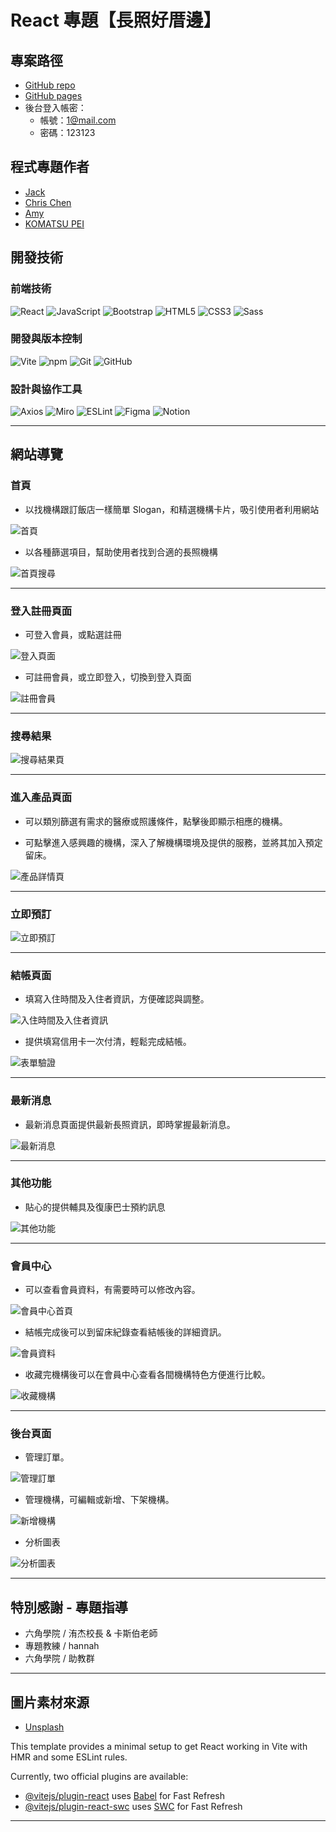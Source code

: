 # React 專題【長照好厝邊】

## 專案路徑
-   [GitHub repo](https://github.com/Jack-Xiao-2024/ReactC5)
-   [GitHub pages](https://jack-xiao-2024.github.io/ReactC5/)
-   後台登入帳密：
    -   帳號：1@mail.com
    -   密碼：123123

## 程式專題作者
-   [Jack](https://github.com/Jack-Xiao-2024)
-   [Chris Chen](https://github.com/chrischen666)
-   [Amy](https://github.com/amy6072698)
-   [KOMATSU PEI](https://github.com/KOMATSUPEI)

## 開發技術

### 前端技術
![React](https://img.shields.io/badge/React-20232A?style=for-the-badge&logo=react&logoColor=61DAFB)
![JavaScript](https://img.shields.io/badge/JavaScript-F7DF1E?style=for-the-badge&logo=javascript&logoColor=black)
![Bootstrap](https://img.shields.io/badge/Bootstrap-7952B3?style=for-the-badge&logo=bootstrap&logoColor=white)
![HTML5](https://img.shields.io/badge/HTML5-E34F26?style=for-the-badge&logo=html5&logoColor=white)
![CSS3](https://img.shields.io/badge/CSS-1572B6?style=for-the-badge&logo=css3&logoColor=white)
![Sass](https://img.shields.io/badge/Sass-CC6699?style=for-the-badge&logo=sass&logoColor=white)

### 開發與版本控制
![Vite](https://img.shields.io/badge/Vite-646CFF?style=for-the-badge&logo=vite&logoColor=white)
![npm](https://img.shields.io/badge/npm-CB3837?style=for-the-badge&logo=npm&logoColor=white)
![Git](https://img.shields.io/badge/Git-F05032?style=for-the-badge&logo=git&logoColor=white)
![GitHub](https://img.shields.io/badge/GitHub-181717?style=for-the-badge&logo=github&logoColor=white)

### 設計與協作工具
![Axios](https://img.shields.io/badge/Axios-671DDF?style=for-the-badge&logo=axios&logoColor=white)
![Miro](https://img.shields.io/badge/Miro-050038?style=for-the-badge&logo=miro&logoColor=white)
![ESLint](https://img.shields.io/badge/ESLint-4B32C3?style=for-the-badge&logo=eslint&logoColor=white)
![Figma](https://img.shields.io/badge/Figma-F24E1E?style=for-the-badge&logo=figma&logoColor=white)
![Notion](https://img.shields.io/badge/Notion-000000?style=for-the-badge&logo=notion&logoColor=white)

---

## 網站導覽

### 首頁

-   以找機構跟訂飯店一樣簡單 Slogan，和精選機構卡片，吸引使用者利用網站

![首頁](https://cdn.discordapp.com/attachments/1379089252972761229/1379098880498597959/bf04fb01c3ce1ad6.jpg?ex=683f016b&is=683dafeb&hm=68cc71622b62484e2f7167c56326d7509d1ce5190819269fed9f447d39e20e92&)

-   以各種篩選項目，幫助使用者找到合適的長照機構

![首頁搜尋](https://cdn.discordapp.com/attachments/1379089252972761229/1379090057855631431/6965d3632a54676a.png?ex=683ef934&is=683da7b4&hm=403721b801410bc911bde11be372e637f9c627c110340af18b5c0ddcf15380c7&)

---

### 登入註冊頁面

-   可登入會員，或點選註冊

![登入頁面](https://cdn.discordapp.com/attachments/1379089252972761229/1379091055919632519/0eb84aa6e53a3479.png?ex=683efa22&is=683da8a2&hm=8d27eb0302aa657098273fc7a75240fb20e4c91eff468e523ba245a10f3131d9&)

-   可註冊會員，或立即登入，切換到登入頁面

![註冊會員](https://cdn.discordapp.com/attachments/1379089252972761229/1379091361340461056/7d31976cda640b8f.png?ex=683efa6a&is=683da8ea&hm=b5dfebf071a26019d6c03c3ed7881045fa0340d21d52543262335f7836f3278b&)

---

### 搜尋結果

![搜尋結果頁](https://cdn.discordapp.com/attachments/1379089252972761229/1379090411926196275/e1f534d9418323ea.png?ex=683ef988&is=683da808&hm=b41f34ed4bace48ee2fb62bdf3112a23c5052d6b5cae02a55d998680e82714a7&)

---

### 進入產品頁面

-   可以類別篩選有需求的醫療或照護條件，點擊後即顯示相應的機構。

-   可點擊進入感興趣的機構，深入了解機構環境及提供的服務，並將其加入預定留床。

![產品詳情頁](https://cdn.discordapp.com/attachments/1379089252972761229/1379090707792269353/f8a302c0972eb8ad.png?ex=683ef9cf&is=683da84f&hm=901e54a7d3038ed3d32a0d001c946514ab1a318e9ec98c6859a6143419bde31d&)

---

### 立即預訂

![立即預訂](https://cdn.discordapp.com/attachments/1379089252972761229/1379092808018956379/fade9c8906652824.png?ex=683efbc3&is=683daa43&hm=47df387f1b7dff401ae0b9b2c6c099729771e9f60f8ee218c3a4db59f84ffed4&)

---

### 結帳頁面

-   填寫入住時間及入住者資訊，方便確認與調整。

![入住時間及入住者資訊](https://cdn.discordapp.com/attachments/1379089252972761229/1379093170230394880/6f383641320b6322.png?ex=683efc1a&is=683daa9a&hm=d210af7a8b7631e22359264a8de455be1b2dfca152183db1ac6ce00e0ed8205a&)

-   提供填寫信用卡一次付清，輕鬆完成結帳。

![表單驗證](https://cdn.discordapp.com/attachments/1379089252972761229/1379093506664169542/e49ae7b5e71b6110.png?ex=683efc6a&is=683daaea&hm=dd720b5390c136f4899c8e3d64315054c77a9c0004abd47da021491951313016&)

---

### 最新消息

-   最新消息頁面提供最新長照資訊，即時掌握最新消息。

![最新消息](https://cdn.discordapp.com/attachments/1379089252972761229/1379091951755726949/5d313870c0345144.png?ex=683efaf7&is=683da977&hm=01eae869e57ee55f176a16b07a0d194531b646c059a1591c19437a27e8caf348&)

---

### 其他功能

-   貼心的提供輔具及復康巴士預約訊息

![其他功能](https://cdn.discordapp.com/attachments/1379089252972761229/1379092282149441598/7b19a893770c9c97.png?ex=683efb46&is=683da9c6&hm=aecf8bce12b3465bd2cbf940d3aa28191ea3eff8cb5f00395fc831fa29be5eff&)

---

### 會員中心

-   可以查看會員資料，有需要時可以修改內容。

![會員中心首頁](https://cdn.discordapp.com/attachments/1379089252972761229/1379094167308861554/94011ccbe63c05f4.png?ex=683efd07&is=683dab87&hm=3ed8cdd474ad939433a073381c47509ccb765ca2715fec37e64ff4ec352ee501&)

-   結帳完成後可以到留床紀錄查看結帳後的詳細資訊。

![會員資料](https://cdn.discordapp.com/attachments/1379089252972761229/1379094382090653697/9676bf9df851f11e.png?ex=683efd3b&is=683dabbb&hm=6472ce4605990be565c512b0d8396ca17f02f99dd1f450df023097b99e531e86&)

-   收藏完機構後可以在會員中心查看各間機構特色方便進行比較。

![收藏機構](https://cdn.discordapp.com/attachments/1379089252972761229/1379095178748366989/71490cbe2734bc11.png?ex=683efdf8&is=683dac78&hm=ee3bedae5ef38ad5bb6b323ad8e863fba8421e1448b76a420eb93a211f17aa05&)

---

### 後台頁面

-   管理訂單。

![管理訂單](https://cdn.discordapp.com/attachments/1379089252972761229/1379095518147514379/212c96fae6cf3b85.png?ex=683efe49&is=683dacc9&hm=122769db6366c946124f14e7fe1ba478fe9167cd5e1497b0d01b173c2d77ee8b&)

-   管理機構，可編輯或新增、下架機構。

![新增機構](https://cdn.discordapp.com/attachments/1379089252972761229/1379095975410536479/c2445ac68d2c384b.png?ex=683efeb6&is=683dad36&hm=30554fe2fec64d12c354ae987c6cd3e69d7078ce5de9b0e9b777ec3679b8efba&)

-   分析圖表

![分析圖表](https://cdn.discordapp.com/attachments/1379089252972761229/1379096560272670790/0dcbf08f7100ac91.png?ex=683eff42&is=683dadc2&hm=bde9aa03fdeefc66e2263c413b9ac3d9b3251e96a2759f4a0e63d938c925cfe5&)

---

## 特別感謝 \- 專題指導

-   六角學院 / 洧杰校長 & 卡斯伯老師
-   專題教練 / hannah
-   六角學院 / 助教群

---

## 圖片素材來源

-   [Unsplash](https://unsplash.com/)

This template provides a minimal setup to get React working in Vite with HMR and some ESLint rules.

Currently, two official plugins are available:

- [@vitejs/plugin-react](https://github.com/vitejs/vite-plugin-react/blob/main/packages/plugin-react/README.md) uses [Babel](https://babeljs.io/) for Fast Refresh
- [@vitejs/plugin-react-swc](https://github.com/vitejs/vite-plugin-react-swc) uses [SWC](https://swc.rs/) for Fast Refresh
------

[ ](https://github.com/kayaribi/Realm_of_Journeys#%E5%9C%96%E7%89%87%E7%B4%A0%E6%9D%90%E4%BE%86%E6%BA%90)


